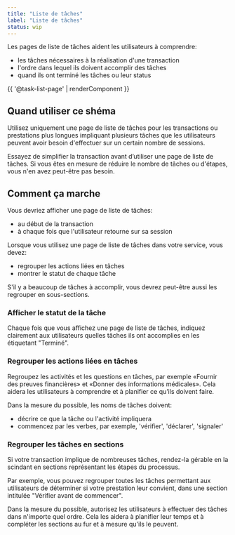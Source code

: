 ```yaml
---
title: "Liste de tâches"
label: "Liste de tâches"
status: wip
---
```


Les pages de liste de tâches aident les utilisateurs à comprendre:

- les tâches nécessaires à la réalisation d'une transaction
- l'ordre dans lequel ils doivent accomplir des tâches
- quand ils ont terminé les tâches ou leur status 

{{ '@task-list-page' | renderComponent }}

## Quand utiliser ce shéma

Utilisez uniquement une page de liste de tâches pour les transactions ou
prestations plus longues impliquant plusieurs tâches que les utilisateurs
peuvent avoir besoin d'effectuer sur un certain nombre de sessions.

Essayez de simplifier la transaction avant d’utiliser une page de liste de
tâches. Si vous êtes en mesure de réduire le nombre de tâches ou d'étapes, vous
n'en avez peut-être pas besoin.

## Comment ça marche

Vous devriez afficher une page de liste de tâches:

- au début de la transaction
- à chaque fois que l'utilisateur retourne sur sa session

Lorsque vous utilisez une page de liste de tâches dans votre service, vous
devez:

- regrouper les actions liées en tâches
- montrer le statut de chaque tâche 

S'il y a beaucoup de tâches à accomplir, vous devrez peut-être aussi les
regrouper en sous-sections. 

### Afficher le statut de la tâche

Chaque fois que vous affichez une page de liste de tâches, indiquez clairement
aux utilisateurs quelles tâches ils ont accomplies en les étiquetant "Terminé". 

### Regrouper les actions liées en tâches

Regroupez les activités et les questions en tâches, par exemple «Fournir des
preuves financières» et «Donner des informations médicales». Cela aidera les
utilisateurs à comprendre et à planifier ce qu’ils doivent faire.

Dans la mesure du possible, les noms de tâches doivent:

- décrire ce que la tâche ou l'activité impliquera
- commencez par les verbes, par exemple, 'vérifier', 'déclarer', 'signaler' 

### Regrouper les tâches en sections

Si votre transaction implique de nombreuses tâches, rendez-la gérable en la
scindant en sections représentant les étapes du processus.

Par exemple, vous pouvez regrouper toutes les tâches permettant aux utilisateurs
de déterminer si votre prestation leur convient, dans une section intitulée
"Vérifier avant de commencer".

Dans la mesure du possible, autorisez les utilisateurs à effectuer des tâches
dans n'importe quel ordre. Cela les aidera à planifier leur temps et à compléter
les sections au fur et à mesure qu'ils le peuvent.
